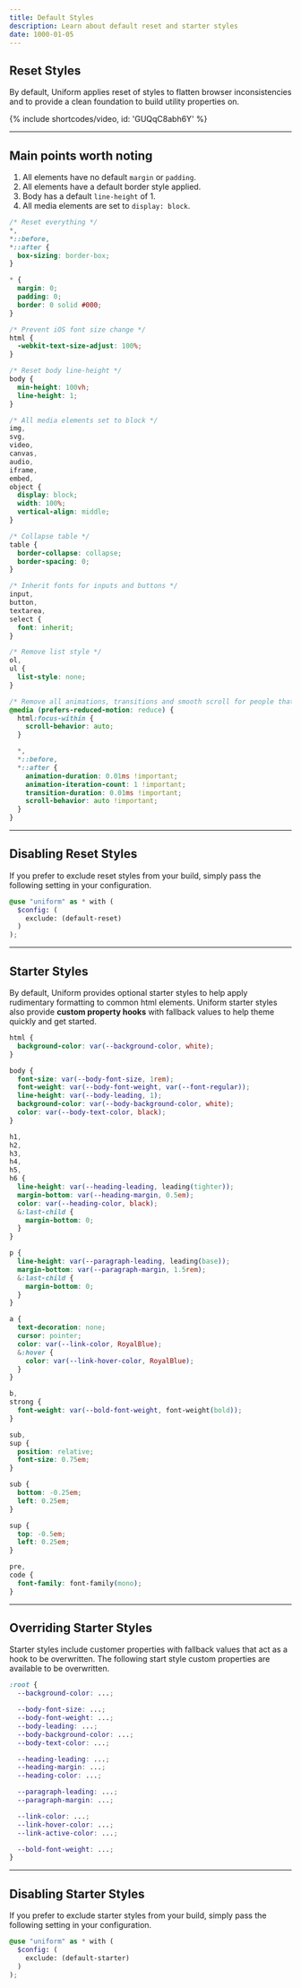 ```yaml
---
title: Default Styles
description: Learn about default reset and starter styles
date: 1000-01-05
---
```


## Reset Styles

By default, Uniform applies reset of styles to flatten browser inconsistencies and to provide a clean foundation to build utility properties on.

{% include shortcodes/video, id: 'GUQqC8abh6Y' %}

---

## Main points worth noting

1. All elements have no default `margin` or `padding`.
2. All elements have a default border style applied.
3. Body has a default `line-height` of 1.
4. All media elements are set to `display: block`.

```css
/* Reset everything */
*,
*::before,
*::after {
  box-sizing: border-box;
}

* {
  margin: 0;
  padding: 0;
  border: 0 solid #000;
}

/* Prevent iOS font size change */
html {
  -webkit-text-size-adjust: 100%;
}

/* Reset body line-height */
body {
  min-height: 100vh;
  line-height: 1;
}

/* All media elements set to block */
img,
svg,
video,
canvas,
audio,
iframe,
embed,
object {
  display: block;
  width: 100%;
  vertical-align: middle;
}

/* Collapse table */
table {
  border-collapse: collapse;
  border-spacing: 0;
}

/* Inherit fonts for inputs and buttons */
input,
button,
textarea,
select {
  font: inherit;
}

/* Remove list style */
ol,
ul {
  list-style: none;
}

/* Remove all animations, transitions and smooth scroll for people that prefer not to see them */
@media (prefers-reduced-motion: reduce) {
  html:focus-within {
    scroll-behavior: auto;
  }

  *,
  *::before,
  *::after {
    animation-duration: 0.01ms !important;
    animation-iteration-count: 1 !important;
    transition-duration: 0.01ms !important;
    scroll-behavior: auto !important;
  }
}
```

---

## Disabling Reset Styles

If you prefer to exclude reset styles from your build, simply pass the following setting in your configuration.

```scss
@use "uniform" as * with (
  $config: (
    exclude: (default-reset)
  )
);
```

---

## Starter Styles

By default, Uniform provides optional starter styles to help apply rudimentary formatting to common html elements. Uniform starter styles also provide **custom property hooks** with fallback values to help theme quickly and get started.

```css
html {
  background-color: var(--background-color, white);
}

body {
  font-size: var(--body-font-size, 1rem);
  font-weight: var(--body-font-weight, var(--font-regular));
  line-height: var(--body-leading, 1);
  background-color: var(--body-background-color, white);
  color: var(--body-text-color, black);
}

h1,
h2,
h3,
h4,
h5,
h6 {
  line-height: var(--heading-leading, leading(tighter));
  margin-bottom: var(--heading-margin, 0.5em);
  color: var(--heading-color, black);
  &:last-child {
    margin-bottom: 0;
  }
}

p {
  line-height: var(--paragraph-leading, leading(base));
  margin-bottom: var(--paragraph-margin, 1.5rem);
  &:last-child {
    margin-bottom: 0;
  }
}

a {
  text-decoration: none;
  cursor: pointer;
  color: var(--link-color, RoyalBlue);
  &:hover {
    color: var(--link-hover-color, RoyalBlue);
  }
}

b,
strong {
  font-weight: var(--bold-font-weight, font-weight(bold));
}

sub,
sup {
  position: relative;
  font-size: 0.75em;
}

sub {
  bottom: -0.25em;
  left: 0.25em;
}

sup {
  top: -0.5em;
  left: 0.25em;
}

pre,
code {
  font-family: font-family(mono);
}
```

---

## Overriding Starter Styles

Starter styles include customer properties with fallback values that act as a hook to be overwritten. The following start style custom properties are available to be overwritten.

```css
:root {
  --background-color: ...;

  --body-font-size: ...;
  --body-font-weight: ...;
  --body-leading: ...;
  --body-background-color: ...;
  --body-text-color: ...;

  --heading-leading: ...;
  --heading-margin: ...;
  --heading-color: ...;

  --paragraph-leading: ...;
  --paragraph-margin: ...;

  --link-color: ...;
  --link-hover-color: ...;
  --link-active-color: ...;

  --bold-font-weight: ...;
}
```

---

## Disabling Starter Styles

If you prefer to exclude starter styles from your build, simply pass the following setting in your configuration.

```scss
@use "uniform" as * with (
  $config: (
    exclude: (default-starter)
  )
);
```
